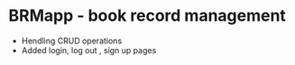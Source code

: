 # BRMapp   -  book record management
-  Hendling CRUD operations
-  Added login, log out , sign up pages
